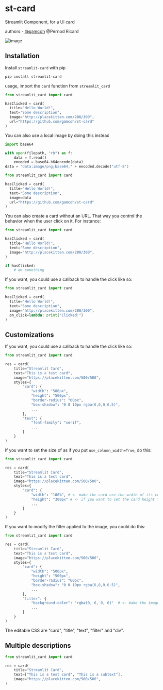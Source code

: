 # st-card

Streamlit Component, for a UI card

authors - [@gamcoh](https://github.com/gamcoh) @Pernod Ricard

![image](https://github.com/gamcoh/st-card/assets/18115514/c03e07e1-53a8-4829-85f4-3008571e5c1f)

## Installation

Install `streamlit-card` with pip
```bash
pip install streamlit-card
```

usage, import the `card` function from `streamlit_card`
```py
from streamlit_card import card

hasClicked = card(
  title="Hello World!",
  text="Some description",
  image="http://placekitten.com/200/300",
  url="https://github.com/gamcoh/st-card"
)
```

You can also use a local image by doing this instead
```py
import base64

with open(filepath, "rb") as f:
    data = f.read()
    encoded = base64.b64encode(data)
data = "data:image/png;base64," + encoded.decode("utf-8")

from streamlit_card import card

hasClicked = card(
  title="Hello World!",
  text="Some description",
  image=data
  url="https://github.com/gamcoh/st-card"
)
```

You can also create a card without an URL. That way you control the behavior when the user click on it.
For instance:
```py
from streamlit_card import card

hasClicked = card(
  title="Hello World!",
  text="Some description",
  image="http://placekitten.com/200/300",
)

if hasClicked:
    # do something
```

If you want, you could use a callback to handle the click like so:
```py
from streamlit_card import card

hasClicked = card(
  title="Hello World!",
  text="Some description",
  image="http://placekitten.com/200/300",
  on_click=lambda: print("Clicked!")
)
```

## Customizations

If you want, you could use a callback to handle the click like so:
```py
from streamlit_card import card

res = card(
    title="Streamlit Card",
    text="This is a test card",
    image="https://placekitten.com/500/500",
    styles={
        "card": {
            "width": "500px",
            "height": "500px",
            "border-radius": "60px",
            "box-shadow": "0 0 10px rgba(0,0,0,0.5)",
            ...
        },
        "text": {
            "font-family": "serif",
            ...
        }
    }
)
```

If you want to set the size of as if you put `use_column_width=True`, do this:
```py
from streamlit_card import card

res = card(
    title="Streamlit Card",
    text="This is a test card",
    image="https://placekitten.com/500/500",
    styles={
        "card": {
            "width": "100%", # <- make the card use the width of its container, note that it will not resize the height of the card automatically
            "height": "300px" # <- if you want to set the card height to 300px
            ...
        }
    }
)
```

If you want to modify the filter applied to the image, you could do this:
```py
from streamlit_card import card

res = card(
    title="Streamlit Card",
    text="This is a test card",
    image="https://placekitten.com/500/500",
    styles={
        "card": {
            "width": "500px",
            "height": "500px",
            "border-radius": "60px",
            "box-shadow": "0 0 10px rgba(0,0,0,0.5)",
            ...
        },
        "filter": {
            "background-color": "rgba(0, 0, 0, 0)"  # <- make the image not dimmed anymore
            ...
        }
    }
)
```

The editable CSS are "card", "title", "text", "filter" and "div".

## Multiple descriptions

```py
from streamlit_card import card

res = card(
    title="Streamlit Card",
    text=["This is a test card", "This is a subtext"],
    image="https://placekitten.com/500/500",
)
```

